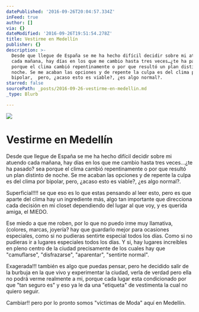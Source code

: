 ```yaml
---
datePublished: '2016-09-26T20:04:57.334Z'
inFeed: true
author: []
via: {}
dateModified: '2016-09-26T19:51:54.278Z'
title: Vestirme en Medellín
publisher: {}
description: >-
  Desde que llegue de España se me ha hecho difícil decidir sobre mi atuendo
  cada mañana, hay días en los que me cambio hasta tres veces…¿te ha pasado? sea
  porque el clima cambió repentinamente o por que resultó un plan distinto de
  noche. Se me acaban las opciones y de repente la culpa es del clima por
  bipolar,  pero, ¿acaso esto es viable?, ¿es algo normal?.
starred: false
sourcePath: _posts/2016-09-26-vestirme-en-medellin.md
_type: Blurb

---
```

![](https://the-grid-user-content.s3-us-west-2.amazonaws.com/6bd2dbf2-b978-4142-ae7c-01ec7dec00b3.jpg)

# Vestirme en Medellín

Desde que llegue de España se me ha hecho difícil decidir sobre mi atuendo cada mañana, hay días en los que me cambio hasta tres veces...¿te ha pasado? sea porque el clima cambió repentinamente o por que resultó un plan distinto de noche. Se me acaban las opciones y de repente la culpa es del clima por bipolar, pero, ¿acaso esto es viable?, ¿es algo normal?.

Superficial!!!! se que eso es lo que estas pensando al leer esto, pero es que aparte del clima hay un ingrediente más, algo tan importante que direcciona cada decisión en mi closet dependiendo del lugar al que voy, y es querida amiga, el MIEDO. 

Ese miedo a que me roben, por lo que no puedo irme muy llamativa, (colores, marcas, joyería? hay que guardarlo mejor para ocasiones especiales, como si no pudieras sentirte especial todos los días. Como si no pudieras ir a lugares especiales todos los días. Y si, hay lugares increíbles en pleno centro de la ciudad precisamente de los cuales hay que "camuflarse", "disfrazarse", "aparentar", "sentirte normal".

Exagerada!!! también es algo que puedas pensar, pero he decidido salir de la burbuja en la que vivo y experimentar la ciudad, verla de verdad pero ella no podrá verme realmente a mi, porque cada lugar esta condicionado por que "tan seguro es" y eso ya le da una "etiqueta" de vestimenta la cual no quiero seguir.

Cambiar!! pero por lo pronto somos "víctimas de Moda" aquí en Medellín.